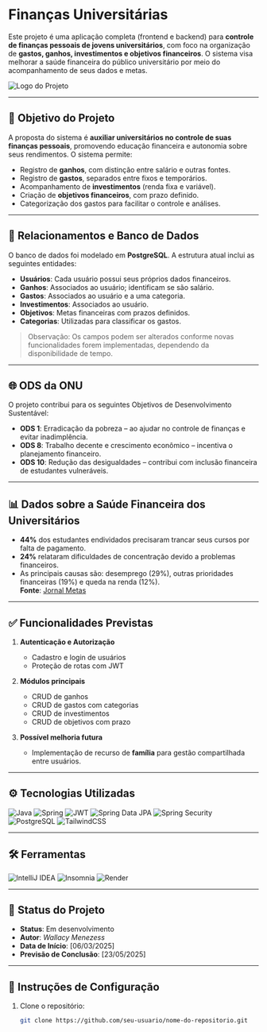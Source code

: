 # Finanças Universitárias

Este projeto é uma aplicação completa (frontend e backend) para **controle de finanças pessoais de jovens universitários**, com foco na organização de **gastos, ganhos, investimentos e objetivos financeiros**. O sistema visa melhorar a saúde financeira do público universitário por meio do acompanhamento de seus dados e metas.

![Logo do Projeto](https://www.cdi24.com/wp-content/uploads/2019/10/Guide-to-hire-Java-Developer-in-2021.png "Developer Image")

---

## 🧠 Objetivo do Projeto

A proposta do sistema é **auxiliar universitários no controle de suas finanças pessoais**, promovendo educação financeira e autonomia sobre seus rendimentos. O sistema permite:

- Registro de **ganhos**, com distinção entre salário e outras fontes.
- Registro de **gastos**, separados entre fixos e temporários.
- Acompanhamento de **investimentos** (renda fixa e variável).
- Criação de **objetivos financeiros**, com prazo definido.
- Categorização dos gastos para facilitar o controle e análises.

---

## 🧩 Relacionamentos e Banco de Dados

O banco de dados foi modelado em **PostgreSQL**. A estrutura atual inclui as seguintes entidades:

- **Usuários**: Cada usuário possui seus próprios dados financeiros.
- **Ganhos**: Associados ao usuário; identificam se são salário.
- **Gastos**: Associados ao usuário e a uma categoria.
- **Investimentos**: Associados ao usuário.
- **Objetivos**: Metas financeiras com prazos definidos.
- **Categorias**: Utilizadas para classificar os gastos.

> Observação: Os campos podem ser alterados conforme novas funcionalidades forem implementadas, dependendo da disponibilidade de tempo.

---

## 🌐 ODS da ONU

O projeto contribui para os seguintes Objetivos de Desenvolvimento Sustentável:

- **ODS 1**: Erradicação da pobreza – ao ajudar no controle de finanças e evitar inadimplência.
- **ODS 8**: Trabalho decente e crescimento econômico – incentiva o planejamento financeiro.
- **ODS 10**: Redução das desigualdades – contribui com inclusão financeira de estudantes vulneráveis.

---

## 📊 Dados sobre a Saúde Financeira dos Universitários

- **44%** dos estudantes endividados precisaram trancar seus cursos por falta de pagamento.
- **24%** relataram dificuldades de concentração devido a problemas financeiros.
- As principais causas são: desemprego (29%), outras prioridades financeiras (19%) e queda na renda (12%).  
  **Fonte**: [Jornal Metas](https://www.jornalmetas.com.br/geral/2025/01/2407751-dividas-levam-44-dos-estudantes-a-trancar-cursos-universitarios-no-brasil.html)

---

## ✅ Funcionalidades Previstas

1. **Autenticação e Autorização**
    - Cadastro e login de usuários
    - Proteção de rotas com JWT

2. **Módulos principais**
    - CRUD de ganhos
    - CRUD de gastos com categorias
    - CRUD de investimentos
    - CRUD de objetivos com prazo

3. **Possível melhoria futura**
    - Implementação de recurso de **família** para gestão compartilhada entre usuários.

---

## ⚙️ Tecnologias Utilizadas

![Java](https://img.shields.io/badge/java-%23ED8B00.svg?style=for-the-badge&logo=openjdk&logoColor=white)
![Spring](https://img.shields.io/badge/spring-%236DB33F.svg?style=for-the-badge&logo=spring&logoColor=white)
![JWT](https://img.shields.io/badge/JWT-000000.svg?style=for-the-badge&logo=JSON%20web%20tokens&logoColor=white)
![Spring Data JPA](https://img.shields.io/badge/Spring%20Data%20JPA-6DB33F.svg?style=for-the-badge&logo=spring&logoColor=white)
![Spring Security](https://img.shields.io/badge/Spring%20Security-6DB33F.svg?style=for-the-badge&logo=spring&logoColor=white)
![PostgreSQL](https://img.shields.io/badge/PostgreSQL-4169E1.svg?style=for-the-badge&logo=postgresql&logoColor=white)
![TailwindCSS](https://img.shields.io/badge/TailwindCSS-38B2AC.svg?style=for-the-badge&logo=tailwind-css&logoColor=white)

---

## 🛠️ Ferramentas

![IntelliJ IDEA](https://img.shields.io/badge/IntelliJIDEA-000000.svg?style=for-the-badge&logo=intellij-idea&logoColor=white)
![Insomnia](https://img.shields.io/badge/Insomnia-black?style=for-the-badge&logo=insomnia&logoColor=5849BE)
![Render](https://img.shields.io/badge/Render-000000.svg?style=for-the-badge&logo=render&logoColor=white)

---

## 📅 Status do Projeto

- **Status**: Em desenvolvimento
- **Autor**: *Wallacy Menezess*
- **Data de Início**: [06/03/2025]
- **Previsão de Conclusão**: [23/05/2025]

---

## 📂 Instruções de Configuração

1. Clone o repositório:
   ```bash
   git clone https://github.com/seu-usuario/nome-do-repositorio.git
